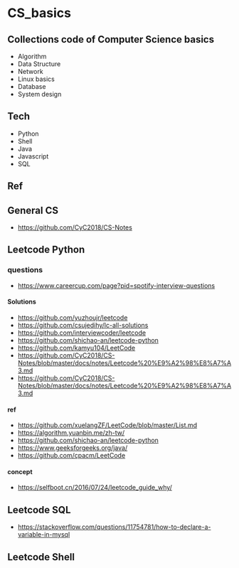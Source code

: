 # CS_basics

## Collections code of Computer Science basics
- Algorithm 
- Data Structure
- Network
- Linux basics 
- Database 
- System design 

## Tech
- Python 
- Shell
- Java
- Javascript
- SQL

## Ref

## General CS
- https://github.com/CyC2018/CS-Notes

## Leetcode Python 

### questions
- https://www.careercup.com/page?pid=spotify-interview-questions

#### Solutions
- https://github.com/yuzhoujr/leetcode
- https://github.com/csujedihy/lc-all-solutions
- https://github.com/interviewcoder/leetcode
- https://github.com/shichao-an/leetcode-python
- https://github.com/kamyu104/LeetCode
- https://github.com/CyC2018/CS-Notes/blob/master/docs/notes/Leetcode%20%E9%A2%98%E8%A7%A3.md
- https://github.com/CyC2018/CS-Notes/blob/master/docs/notes/Leetcode%20%E9%A2%98%E8%A7%A3.md

#### ref 
- https://github.com/xuelangZF/LeetCode/blob/master/List.md
- https://algorithm.yuanbin.me/zh-tw/
- https://github.com/shichao-an/leetcode-python
- https://www.geeksforgeeks.org/java/
- https://github.com/cpacm/LeetCode


#### concept 
- https://selfboot.cn/2016/07/24/leetcode_guide_why/

## Leetcode SQL
- https://stackoverflow.com/questions/11754781/how-to-declare-a-variable-in-mysql 

## Leetcode Shell 





